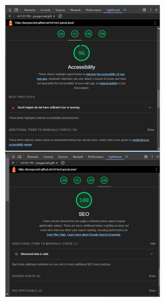 <img src="https://raw.githubusercontent.com/joeygarcia4/m3-hw3-garcia-jose/refs/heads/main/images/Lighthouse%201%20m3hw3.png" alt="accessibility screenshot">
<img src="https://raw.githubusercontent.com/joeygarcia4/m3-hw3-garcia-jose/refs/heads/main/images/Lighthouse%202%20m3hw3.png" alt="seo screenshot">